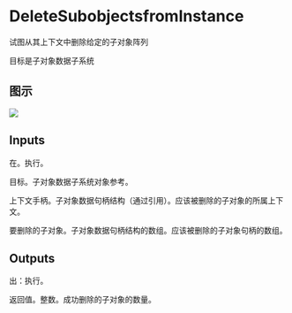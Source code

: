 # DeleteSubobjectsfromInstance

试图从其上下文中删除给定的子对象阵列

目标是子对象数据子系统

## 图示

![]($-20221218-21055127.png)

## Inputs

在。执行。

目标。子对象数据子系统对象参考。

上下文手柄。子对象数据句柄结构（通过引用）。应该被删除的子对象的所属上下文。

要删除的子对象。子对象数据句柄结构的数组。应该被删除的子对象句柄的数组。  

## Outputs

出：执行。

返回值。整数。成功删除的子对象的数量。
